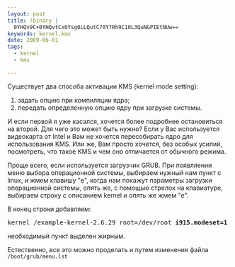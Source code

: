 ```yaml
--- 
layout: post
title: !binary |
  0YHQv9C+0YHQvtCx0Ysg0LLQutC70Y7Rh9C10L3QuNGPIEtNUw==
keywords: kernel,kms
date: 2009-06-01
tags:
  - kernel
  - kms

---
```

Существует два способа активации KMS (kernel mode setting):
<ol>
	<li>задать опцию при компиляции ядра;</li>
	<li>передать определенную опцию ядру при загрузке системы.</li>
</ol>
И если первой я уже касался, хочется более подробнее остановиться на второй. Для чего это может быть нужно? Если у Вас используется видеокарта от Intel и Вам не хочется пересобирать ядро для использования KMS. Или же, Вам просто хочется, без особых усилий, посмотреть, что такое KMS и чем оно отличается от обычного режима.

Проще всего, если используется загрузчик GRUB. При появляении меню выбора операционной системы, выбираем нужный нам пункт с linux, и жмем клавишу "e", когда нам покажут параметры загрузки операционной системы, опять же, с помощью стрелок на клавиатуре, выбираем строку с описанием kernel и опять же жмем "e".

В конец строки добавляем:

<pre>kernel /example-kernel-2.6.29 root=/dev/root <strong>i915.modeset=1</strong></pre>

необходимый пункт выделен жирным.

Естественно, все это можно проделать и путем изменения файла `/boot/grub/menu.lst`
